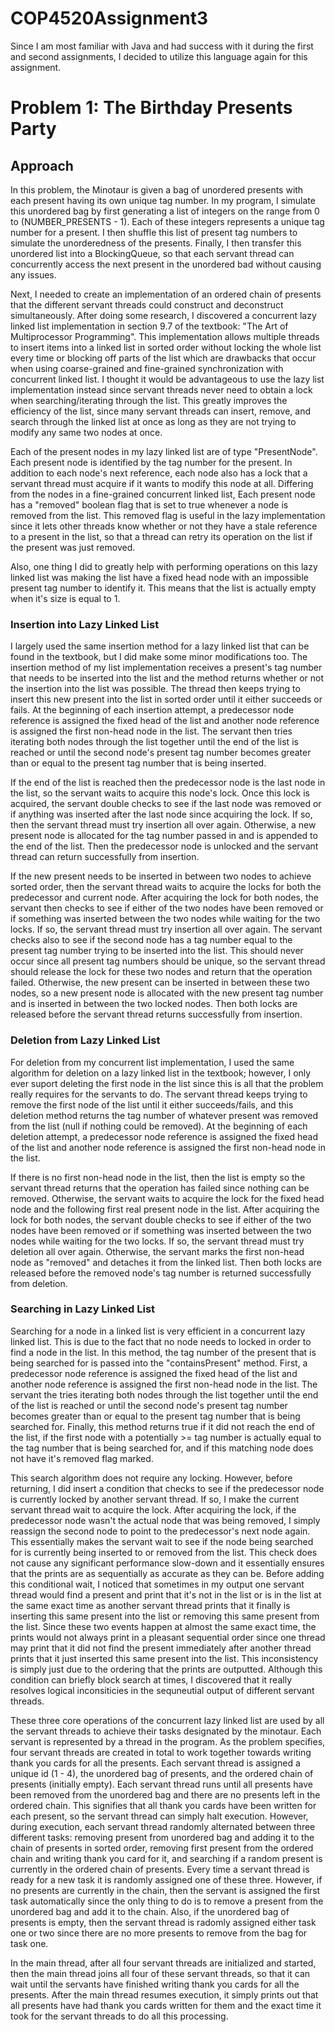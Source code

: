 # COP4520Assignment3
Since I am most familiar with Java and had success with it during the first and second assignments, I decided to utilize this language again for this assignment.

# Problem 1: The Birthday Presents Party

## Approach

In this problem, the Minotaur is given a bag of unordered presents with each present having its own unique tag number. In my program, I simulate this unordered bag by first generating a list of integers on the range from 0 to (NUMBER_PRESENTS - 1). Each of these integers represents a unique tag number for a present. I then shuffle this list of present tag numbers to simulate the unorderedness of the presents. Finally, I then transfer this unordered list into a BlockingQueue, so that each servant thread can concurrently access the next present in the unordered bad without causing any issues.

Next, I needed to create an implementation of an ordered chain of presents that the different servant threads could construct and deconstruct simultaneously. After doing some research, I discovered a concurrent lazy linked list implementation in section 9.7 of the textbook: "The Art of Multiprocessor Programming". This implementation allows multiple threads to insert items into a linked list in sorted order without locking the whole list every time or blocking off parts of the list which are drawbacks that occur when using coarse-grained and fine-grained synchronization with concurrent linked list. I thought it would be advantageous to use the lazy list implementation instead since servant threads never need to obtain a lock when searching/iterating through the list. This greatly improves the efficiency of the list, since many servant threads can insert, remove, and search through the linked list at once as long as they are not trying to modify any same two nodes at once.

Each of the present nodes in my lazy linked list are of type "PresentNode". Each present node is identified by the tag number for the present. In addition to each node's next reference, each node also has a lock that a servant thread must acquire if it wants to modify this node at all. Differing from the nodes in a fine-grained concurrent linked list, Each present node has a "removed" boolean flag that is set to true whenever a node is removed from the list. This removed flag is useful in the lazy implementation since it lets other threads know whether or not they have a stale reference to a present in the list, so that a thread can retry its operation on the list if the present was just removed.

Also, one thing I did to greatly help with performing operations on this lazy linked list was making the list have a fixed head node with an impossible present tag number to identify it. This means that the list is actually empty when it's size is equal to 1.

### Insertion into Lazy Linked List

I largely used the same insertion method for a lazy linked list that can be found in the textbook, but I did make some minor modifications too. The insertion method of my list implementation receives a present's tag number that needs to be inserted into the list and the method returns whether or not the insertion into the list was possible. The thread then keeps trying to insert this new present into the list in sorted order until it either succeeds or fails. At the beginning of each insertion attempt, a predecessor node reference is assigned the fixed head of the list and another node reference is assigned the first non-head node in the list. The servant then tries iterating both nodes through the list together until the end of the list is reached or until the second node's present tag number becomes greater than or equal to the present tag number that is being inserted.

If the end of the list is reached then the predecessor node is the last node in the list, so the servant waits to acquire this node's lock. Once this lock is acquired, the servant double checks to see if the last node was removed or if anything was inserted after the last node since acquiring the lock. If so, then the servant thread must try insertion all over again. Otherwise, a new present node is allocated for the tag number passed in and is appended to the end of the list. Then the predecessor node is unlocked and the servant thread can return successfully from insertion.

If the new present needs to be inserted in between two nodes to achieve sorted order, then the servant thread waits to acquire the locks for both the predecessor and current node. After acquiring the lock for both nodes, the servant then checks to see if either of the two nodes have been removed or if something was inserted between the two nodes while waiting for the two locks. If so, the servant thread must try insertion all over again. The servant checks also to see if the second node has a tag number equal to the present tag number trying to be inserted into the list. This should never occur since all present tag numbers should be unique, so the servant thread should release the lock for these two nodes and return that the operation failed. Otherwise, the new present can be inserted in between these two nodes, so a new present node is allocated with the new present tag number and is inserted in between the two locked nodes. Then both locks are released before the servant thread returns successfully from insertion.

### Deletion from Lazy Linked List

For deletion from my concurrent list implementation, I used the same algorithm for deletion on a lazy linked list in the textbook; however, I only ever suport deleting the first node in the list since this is all that the problem really requires for the servants to do. The servant thread keeps trying to remove the first node of the list until it either succeeds/fails, and this deletion method returns the tag number of whatever present was removed from the list (null if nothing could be removed). At the beginning of each deletion attempt, a predecessor node reference is assigned the fixed head of the list and another node reference is assigned the first non-head node in the list.

If there is no first non-head node in the list, then the list is empty so the servant thread returns that the operation has failed since nothing can be removed. Otherwise, the servant waits to acquire the lock for the fixed head node and the following first real present node in the list. After acquiring the lock for both nodes, the servant double checks to see if either of the two nodes have been removed or if something was inserted between the two nodes while waiting for the two locks. If so, the servant thread must try deletion all over again. Otherwise, the servant marks the first non-head node as "removed" and detaches it from the linked list. Then both locks are released before the removed node's tag number is returned successfully from deletion.

### Searching in Lazy Linked List

Searching for a node in a linked list is very efficient in a concurrent lazy linked list. This is due to the fact that no node needs to locked in order to find a node in the list. In this method, the tag number of the present that is being searched for is passed into the "containsPresent" method. First, a predecessor node reference is assigned the fixed head of the list and another node reference is assigned the first non-head node in the list. The servant the tries iterating both nodes through the list together until the end of the list is reached or until the second node's present tag number becomes greater than or equal to the present tag number that is being searched for. Finally, this method returns true if it did not reach the end of the list, if the first node with a potentially >= tag number is actually equal to the tag number that is being searched for, and if this matching node does not have it's removed flag marked.

This search algorithm does not require any locking. However, before returning, I did insert a condition that checks to see if the predecessor node is currently locked by another servant thread. If so, I make the current servant thread wait to acquire the lock. After acquiring the lock, if the predecessor node wasn't the actual node that was being removed, I simply reassign the second node to point to the predecessor's next node again. This essentially makes the servant wait to see if the node being searched for is currently being inserted to or removed from the list. This check does not cause any significant performance slow-down and it essentially ensures that the prints are as sequentially as accurate as they can be. Before adding this conditional wait, I noticed that sometimes in my output one servant thread would find a present and print that it's not in the list or is in the list at the same exact time as another servant thread prints that it finally is inserting this same present into the list or removing this same present from the list. Since these two events happen at almost the same exact time, the prints would not always print in a pleasant sequential order since one thread may print that it did not find the present immediately after another thread prints that it just inserted this same present into the list. This inconsistency is simply just due to the ordering that the prints are outputted. Although this condition can briefly block search at times, I discovered that it really resolves logical inconsiticies in the sequneutial output of different servant threads.



These three core operations of the concurrent lazy linked list are used by all the servant threads to achieve their tasks designated by the minotaur. Each servant is represented by a thread in the program. As the problem specifies, four servant threads are created in total to work together towards writing thank you cards for all the presents. Each servant thread is assigned a unique id (1 - 4), the unordered bag of presents, and the ordered chain of presents (initially empty). Each servant thread runs until all presents have been removed from the unordered bag and there are no presents left in the ordered chain. This signifies that all thank you cards have been written for each present, so the servant thread can simply halt execution. However, during execution, each servant thread randomly alternated between three different tasks: removing present from unordered bag and adding it to the chain of presents in sorted order, removing first present from the ordered chain and writing thank you card for it, and searching if a random present is currently in the ordered chain of presents. Every time a servant thread is ready for a new task it is randomly assigned one of these three. However, if no presents are currently in the chain, then the servant is assigned the first task automatically since the only thing to do is to remove a present from the unordered bag and add it to the chain. Also, if the unordered bag of presents is empty, then the servant thread is radomly assigned either task one or two since there are no more presents to remove from the bag for task one.

In the main thread, after all four servant threads are initialized and started, then the main thread joins all four of these servant threads, so that it can wait until the servants have finished writing thank you cards for all the presents. After the main thread resumes execution, it simply prints out that all presents have had thank you cards written for them and the exact time it took for the servant threads to do all this processing.